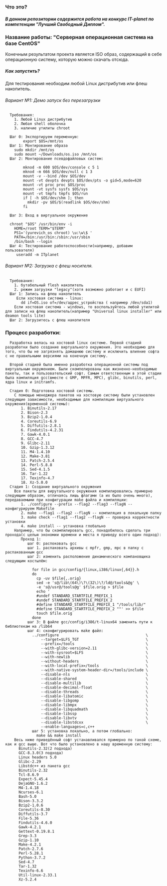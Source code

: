 ### Что это?
##### В данном репозитории содержится работа на конкурс IT-planet по компетенции "Лучший Свободный Диплом".

### Название работы: "Серверная операционная система на базе CentOS"

Конечным результатом проекта является ISO образ, содержащий в себе операционную систему, которую можно скачать отсюда.

##### Как запустить?
Для тестирования необходим любой Linux дистрибутив или флеш накопитель.

###### Вариант №1: Демо запуск без перезагрузки
      Требования:
        1. Любой Linux дистрибутив
        2. Любая shell оболочка
        3. наличие утилиты chroot

      Шаг 0: Экспортируем переменную:
            export $OS=/mnt/os
      Шаг 1: Монтирование образа
        sudo mkdir /mnt/os
        sudo mount ~/Downloads/os.iso /mnt/os
      Шаг 2: Монтирование псевдофайловых систем:

            mknod -m 600 $OS/dev/console c 5 1
            mknod -m 666 $OS/dev/null c 1 3
            mount -v --bind /dev $OS/dev
            mount -vt devpts devpts $OS/dev/pts -o gid=5,mode=620
            mount -vt proc proc $OS/proc
            mount -vt sysfs sysfs $OS/sys
            mount -vt tmpfs tmpfs $OS/run
            if [ -h $OS/dev/shm ]; then
              mkdir -pv $OS/$(readlink $OS/dev/shm)
            fi

      Шаг 3: Вход в виртуальное окружение

      chroot "$OS" /usr/bin/env -i
        HOME=/root TERM="$TERM"
        PS1='(yurevich_os chroot) \u:\w\$ '
        PATH=/bin:/usr/bin:/sbin:/usr/sbin
        /bin/bash --login
      Шаг 4: Тестирование работоспособности(например, добавим пользователя)
         useradd -m ITplanet

###### Вариант №2: Загрузка с флеш носителя.
      Требования:
        1. бутабельный flesh накопитель
        2. режим загрузки "legacy"(хотя возможно работает и с EUFI)
      Шаг 1: Запись на флеш накопитель
         Если хостовая система - linux:
           dd if=OS.iso of=/dev/адрес_устройства ( например /dev/sda1)
        Если хостовая система - windows, то воспользуйтесь любой утилитой для записи на флеш накопитель(например "Universal linux installer" или deamon tools lite)
      Шаг 2: Загрузитесь с флеш накопителя

### Процесс разработки:
      Разработка велась на хостовой linux системе. Первой стадией разработки было создание виртуального окружения. Это необходимо для того, что бы не загрязнять домашнюю систему и исключить влияние софта с не правильными версиями на конечную систему. 

      Второй стадией была именно разработка операционной системы под виртуальным окружением. Были скомпелированы как жизненно-необходимые пакеты, так и пользовательский софт. Самым ответственным в этой стадии была компиляция gcc(вместе с GMP, MPFR, MPC), glibc, binutils, perl, ядра linux и initramfs. 

      Стадия 0: Подготовка хостовой системы.
        С помощью менеджера пакетов на хостовую систему были установлен следующие зависимости, необходимые для компиляции виртуального окружения(временной системы):
           1. Binutils-2.17
           2. Bison-2.3
           3. Bzip2-1.0.4
           4. Coreutils-6.9
           5. Diffutils-2.8.1
           6. Findutils-4.2.31
           7. Gawk-4.0.1
           8. GCC-4.7
           9. Glibc-2.11
           10. Gzip-1.3.12
           11. M4-1.4.10
           12. Make-3.81
           13. Patch-2.5.4
           14. Perl-5.8.8
           15. Sed-4.1.5
           16. Tar-1.22
           17. Texinfo-4.7
           18. Xz-5.0.0
      Стадия 1: Создание виртуального окружения
        Все пакеты для вирутального окружения компилировались примерно следующим образом, отличаясь лишь флагами (а их было очень много), передаваемыми при конфигурации make файла и компиляции:
           1. ./configure --prefix --flag2 --flag3 --flagN -- конфигурируем Makefile
           2. make --flag1 --flag2 --flagN -- компиляция в локальную папку
           3. make check --flag1 --flag2 --flagN -- проверка корректности установки
           4. make install -- установка глобально
        Например, что бы скомпилировать gcc, понадобилось сделать три прохода(с целью экономии времени и места я приведу всего один подход):
           Проход 1:
              шаг 0: распоковать gcc
              шаг 1. распаковать архивы с mpfr, gmp, mpc в папку с распакованным gcc
              шаг 2: изменить расположение динамического компановщика следующим костылём: 
            
                for file in gcc/config/{linux,i386/linux{,64}}.h
                do
                  cp -uv $file{,.orig}
                  sed -e 's@/lib\(64\)\?\(32\)\?/ld@/tools&@g' \
                  -e 's@/usr@/tools@g' $file.orig > $file
                  echo '
                  #undef STANDARD_STARTFILE_PREFIX_1
                  #undef STANDARD_STARTFILE_PREFIX_2
                  #define STANDARD_STARTFILE_PREFIX_1 "/tools/lib/"
                  #define STANDARD_STARTFILE_PREFIX_2 ""' >> $file
                  touch $file.orig
                done
              шаг 3: В файле gcc/config/i386/t-linux64 заменить пути к библиотекам на /lib64
              шаг 4: сконфигурировать make файл:
                ../configure                                       \
                    --target=$LFS_TGT                              \
                    --prefix=/tools                                \
                    --with-glibc-version=2.11                      \
                    --with-sysroot=$LFS                            \
                    --with-newlib                                  \
                    --without-headers                              \
                    --with-local-prefix=/tools                     \
                    --with-native-system-header-dir=/tools/include \
                    --disable-nls                                  \
                    --disable-shared                               \
                    --disable-multilib                             \
                    --disable-decimal-float                        \
                    --disable-threads                              \
                    --disable-libatomic                            \
                    --disable-libgomp                              \
                    --disable-libmpx                               \
                    --disable-libquadmath                          \
                    --disable-libssp                               \
                    --disable-libvtv                               \
                    --disable-libstdcxx                            \
                    --enable-languages=c,c++
                шаг 5: установка локально, а потом глобально:
                  make && make install
        Весь ниже приведённый софт устанавливался примерно по такой схеме, как и gcc выше. Вот что было установлено в нашу временную систему:
          Binutils-2.32(2 подхода)
          GCC-8.3.0(3 подхода)
          Linux headers 5.0
          Glibc-2.29
          Libstdc++ из пакета gcc
          Binutils-2.32
          Tcl-8.6.9
          Expect-5.45.4
          DejaGNU-1.6.2
          M4-1.4.18
          Ncurses-6.1
          Bash-5.0
          Bison-3.3.2
          Bzip2-1.0.6
          Coreutils-8.30
          Diffutils-3.7
          File-5.36
          Findutils-4.6.0
          Gawk-4.2.1
          Gettext-0.19.8.1
          Grep-3.3
          Gzip-1.10
          Make-4.2.1
          Patch-2.7.6
          Perl-5.28.1
          Python-3.7.2
          Sed-4.7
          Tar-1.32
          Texinfo-6.6
          Util-linux-2.33.1
          Xz-5.2.4
